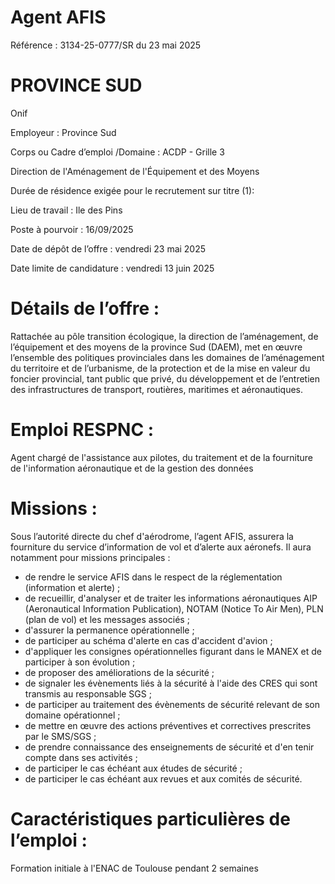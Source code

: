 # Agent AFIS

Référence : 3134-25-0777/SR du 23 mai 2025

# PROVINCE SUD

Onif

Employeur : Province Sud

Corps ou Cadre d’emploi /Domaine : ACDP - Grille 3

Direction de l'Aménagement de l'Équipement et des Moyens

Durée de résidence exigée pour le recrutement sur titre (1):

Lieu de travail : Ile des Pins

Poste à pourvoir : 16/09/2025

Date de dépôt de l’offre : vendredi 23 mai 2025

Date limite de candidature : vendredi 13 juin 2025

# Détails de l’offre :

Rattachée au pôle transition écologique, la direction de l’aménagement, de l’équipement et des moyens de la province Sud (DAEM), met en œuvre l’ensemble des politiques provinciales dans les domaines de l’aménagement du territoire et de l’urbanisme, de la protection et de la mise en valeur du foncier provincial, tant public que privé, du développement et de l’entretien des infrastructures de transport, routières, maritimes et aéronautiques.

# Emploi RESPNC :

Agent chargé de l'assistance aux pilotes, du traitement et de la fourniture de l'information aéronautique et de la gestion des données

# Missions :

Sous l’autorité directe du chef d'aérodrome, l’agent AFIS, assurera la fourniture du service d’information de vol et d’alerte aux aéronefs. Il aura notamment pour missions principales :

- de rendre le service AFIS dans le respect de la réglementation (information et alerte) ;
- de recueillir, d'analyser et de traiter les informations aéronautiques AIP (Aeronautical Information Publication), NOTAM (Notice To Air Men), PLN (plan de vol) et les messages associés ;
- d'assurer la permanence opérationnelle ;
- de participer au schéma d'alerte en cas d'accident d'avion ;
- d'appliquer les consignes opérationnelles figurant dans le MANEX et de participer à son évolution ;
- de proposer des améliorations de la sécurité ;
- de signaler les évènements liés à la sécurité à l'aide des CRES qui sont transmis au responsable SGS ;
- de participer au traitement des évènements de sécurité relevant de son domaine opérationnel ;
- de mettre en œuvre des actions préventives et correctives prescrites par le SMS/SGS ;
- de prendre connaissance des enseignements de sécurité et d'en tenir compte dans ses activités ;
- de participer le cas échéant aux études de sécurité ;
- de participer le cas échéant aux revues et aux comités de sécurité.

# Caractéristiques particulières de l’emploi :

Formation initiale à l'ENAC de Toulouse pendant 2 semaines